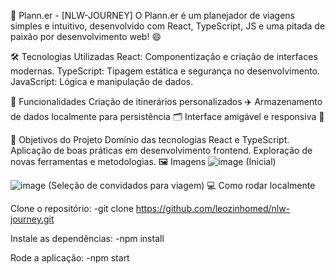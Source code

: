 🚀 Plann.er - [NLW-JOURNEY]
O Plann.er é um planejador de viagens simples e intuitivo, desenvolvido com React, TypeScript, JS e uma pitada de paixão por desenvolvimento web! 😄

🛠 Tecnologias Utilizadas
React: Componentização e criação de interfaces modernas.
TypeScript: Tipagem estática e segurança no desenvolvimento.
JavaScript: Lógica e manipulação de dados.

🌟 Funcionalidades
Criação de itinerários personalizados ✈️
Armazenamento de dados localmente para persistência 🗂️
Interface amigável e responsiva 📱

🎯 Objetivos do Projeto
Domínio das tecnologias React e TypeScript.
Aplicação de boas práticas em desenvolvimento frontend.
Exploração de novas ferramentas e metodologias.
🖼️ Imagens
![image](https://github.com/user-attachments/assets/bb9b4d7b-205b-4c0d-b63c-e4bfd1abe65e)
(Inicial)

![image](https://github.com/user-attachments/assets/948ed3e3-004b-464f-81f0-69073f36d340)
(Seleção de convidados para viagem)
💻 Como rodar localmente

Clone o repositório:
-git clone https://github.com/leozinhomed/nlw-journey.git

Instale as dependências:
-npm install

Rode a aplicação:
-npm start
